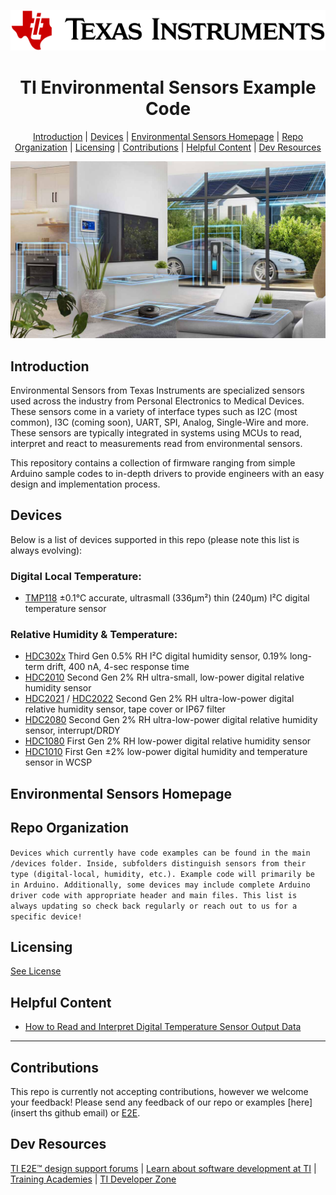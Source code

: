 <div align="center">

<picture>
  
  <img src="https://github.com/TexasInstruments-Sandbox/ti-environmental-sensors/blob/main/docs/media/ti-logo.svg"><br/>
  
</picture>

# TI Environmental Sensors Example Code

[Introduction](#introduction) | [Devices](#devices) | [Environmental Sensors Homepage](https://www.ti.com/sensors/overview.html) | [Repo Organization](#repo-organization) | [Licensing](#licensing) | [Contributions](#contributions) | [Helpful Content](helpful-content) | [Dev Resources](dev-resources)
</div>

<img src="https://github.com/TexasInstruments-Sandbox/ti-environmental-sensors/blob/main/docs/media/environmental_sensing.jpg"><br/>

</div>

## Introduction

Environmental Sensors from Texas Instruments are specialized sensors used across the industry from Personal Electronics to Medical Devices. These sensors come in a variety of interface types such as I2C (most common), I3C (coming soon), UART, SPI, Analog, Single-Wire and more. These sensors are typically integrated in systems using MCUs to read, interpret and react to measurements read from environmental sensors.

This repository contains a collection of firmware ranging from simple Arduino sample codes to in-depth drivers to provide engineers with an easy design and implementation process.


## Devices

Below is a list of devices supported in this repo (please note this list is always evolving):


### Digital Local Temperature:
- [TMP118](https://www.ti.com/product/TMP118) ±0.1°C accurate, ultrasmall (336μm²) thin (240μm) I²C digital temperature sensor


### Relative Humidity & Temperature:

- [HDC302x](https://www.ti.com/product/HDC3020) Third Gen 0.5% RH I²C digital humidity sensor, 0.19% long-term drift, 400 nA, 4-sec response time
- [HDC2010](https://www.ti.com/product/HDC2010) Second Gen 2% RH ultra-small, low-power digital relative humidity sensor
- [HDC2021](https://www.ti.com/product/HDC2021) / [HDC2022](https://www.ti.com/product/HDC2022) Second Gen 2% RH ultra-low-power digital relative humidity sensor, tape cover or IP67 filter
- [HDC2080](https://www.ti.com/product/HDC2080) Second Gen 2% RH ultra-low-power digital relative humidity sensor, interrupt/DRDY
- [HDC1080](https://www.ti.com/product/HDC1080) First Gen 2% RH low-power digital relative humidity sensor
- [HDC1010](https://www.ti.com/product/HDC1010) First Gen ±2% low-power digital humidity and temperature sensor in WCSP


## Environmental Sensors Homepage




## Repo Organization
`Devices which currently have code examples can be found in the main /devices folder. Inside, subfolders distinguish sensors from their type (digital-local, humidity, etc.). Example code will primarily be in Arduino. Additionally, some devices may include complete Arduino driver code with appropriate header and main files. This list is always updating so check back regularly or reach out to us for a specific device!`


## Licensing
[See License](docs/media/LICENSE.md)

## Helpful Content

- [How to Read and Interpret Digital Temperature Sensor Output Data](https://www.ti.com/lit/pdf/sbaa588)

---
## Contributions 

This repo is currently not accepting contributions, however we welcome your feedback! Please send any feedback of our repo or examples [here] (insert ths github email) or [E2E](https://e2e.ti.com).


## Dev Resources
[TI E2E™ design support forums](https://e2e.ti.com) | [Learn about software development at TI](https://www.ti.com/design-development/software-development.html) | [Training Academies](https://www.ti.com/design-development/ti-developer-zone.html#ti-developer-zone-tab-1) | [TI Developer Zone](https://dev.ti.com/)
